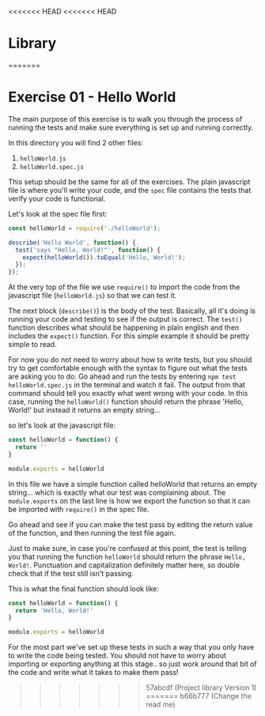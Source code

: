 <<<<<<< HEAD
<<<<<<< HEAD
# Library
=======
# Exercise 01 - Hello World

The main purpose of this exercise is to walk you through the process of running the tests and make sure everything is set up and running correctly.

In this directory you will find 2 other files:
  1. `helloWorld.js`
  2. `helloWorld.spec.js`

This setup should be the same for all of the exercises.  The plain javascript file is where you'll write your code, and the `spec` file contains the tests that verify your code is functional.

Let's look at the spec file first:
```javascript
const helloWorld = require('./helloWorld');

describe('Hello World', function() {
  test('says "Hello, World!"', function() {
    expect(helloWorld()).toEqual('Hello, World!');
  });
});
```
At the very top of the file we use `require()` to import the code from the javascript file (`helloWorld.js`) so that we can test it.

The next block (`describe()`) is the body of the test.  Basically, all it's doing is running your code and testing to see if the output is correct.  The `test()` function describes what should be happening in plain english and then includes the `expect()` function.  For this simple example it should be pretty simple to read.

For now you do not need to worry about how to write tests, but you should try to get comfortable enough with the syntax to figure out what the tests are asking you to do.  Go ahead and run the tests by entering `npm test helloWorld.spec.js` in the terminal and watch it fail.  The output from that command should tell you exactly what went wrong with your code.  In this case, running the `helloWorld()` function should return the phrase 'Hello, World!' but instead it returns an empty string...

so let's look at the javascript file:
```javascript
const helloWorld = function() {
  return ''
}

module.exports = helloWorld
```
In this file we have a simple function called helloWorld that returns an empty string... which is exactly what our test was complaining about.  The `module.exports` on the last line is how we export the function so that it can be imported with `require()` in the spec file.

Go ahead and see if you can make the test pass by editing the return value of the function, and then running the test file again.

Just to make sure, in case you're confused at this point, the test is telling you that running the function `helloWorld` should return the phrase `Hello, World!`.  Punctuation and capitalization definitely matter here, so double check that if the test still isn't passing.

This is what the final function should look like:
```javascript
const helloWorld = function() {
  return 'Hello, World!'
}

module.exports = helloWorld
```

For the most part we've set up these tests in such a way that you only have to write the code being tested.  You should not have to worry about importing or exporting anything at this stage.. so just work around that bit of the code and write what it takes to make them pass!
>>>>>>> 57abcdf (Project library Version 1)
=======
>>>>>>> b66b777 (Change the read me)
